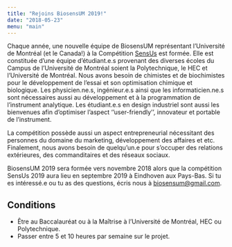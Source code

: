 ```yaml
---
title: "Rejoins BiosensUM 2019!"
date: "2018-05-23"
menu: "main"
---
```


Chaque année, une nouvelle équipe de BiosensUM représentant l’Université de
Montréal (et le Canada!) à la Compétition [SensUs](//sensus.org) est formée.
Elle est constituée d’une équipe d’étudiant.e.s provenant des diverses écoles
du Campus de l’Université de Montréal soient la Polytechnique, le HEC et
l’Université de Montréal. Nous avons besoin de chimistes et de biochimistes pour
le développement de l’essai et son optimisation chimique et biologique. Les
physicien.ne.s, ingénieur.e.s ainsi que les informaticien.ne.s sont nécessaires
aussi au développement et à la programmation de l’instrument analytique. Les
étudiant.e.s en design industriel sont aussi les bienvenues afin d’optimiser
l’aspect ‘’user-friendly’’, innovateur et portable de l’instrument.

La compétition possède aussi un aspect entrepreneurial nécessitant des personnes
du domaine du marketing, développement des affaires et etc. Finalement, nous
avons besoin de quelqu’un.e pour s’occuper des relations extérieures, des
commanditaires et des réseaux sociaux.

BiosensUM 2019 sera formée vers novembre 2018 alors que la compétition SensUs
2019 aura lieu en septembre 2019 à Eindhoven aux Pays-Bas.
Si tu es intéressé.e ou tu as des questions, écris nous à
[biosensum@gmail.com](mailto:biosensum@gmail.com).

## Conditions

- Être au Baccalauréat ou à la Maîtrise à l’Université de Montréal, HEC ou
  Polytechnique.
- Passer entre 5 et 10 heures par semaine sur le projet.
